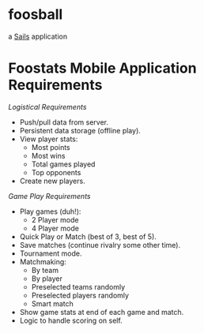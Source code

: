 # foosball

a [Sails](http://sailsjs.org) application

<h1>Foostats Mobile Application Requirements</h1>

*Logistical Requirements*
<ul>
  <li>Push/pull data from server.</li>
  <li>Persistent data storage (offline play).</li>
  <li>View player stats:
    <ul>
      <li>Most points</li>
      <li>Most wins</li>
      <li>Total games played</li>
      <li>Top opponents</li>
    </ul>
  </li>
  <li>Create new players.</li>
</ul>

*Game Play Requirements*
<ul>
  <li>Play games (duh!):
    <ul>
      <li>2 Player mode</li>
      <li>4 Player mode</li>
    </ul>
  </li>
  <li>Quick Play or Match (best of 3, best of 5).</li>
  <li>Save matches (continue rivalry some other time).</li>
  <li>Tournament mode.</li>
  <li>Matchmaking:
    <ul>
      <li>By team</li>
      <li>By player</li>
      <li>Preselected teams randomly</li>
      <li>Preselected players randomly</li>
      <li>Smart match</li>
    </ul>
  </li>
  <li>Show game stats at end of each game and match.</li>
  <li>Logic to handle scoring on self.</li>

</ul>
